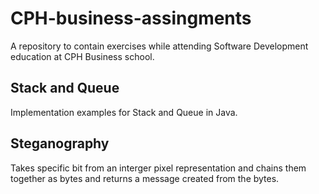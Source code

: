 # CPH-business-assingments

A repository to contain exercises while attending Software Development education at CPH Business school. 

## Stack and Queue
Implementation examples for Stack and Queue in Java.  

## Steganography
Takes specific bit from an interger pixel representation and chains them together as bytes and returns a message created from the bytes. 
